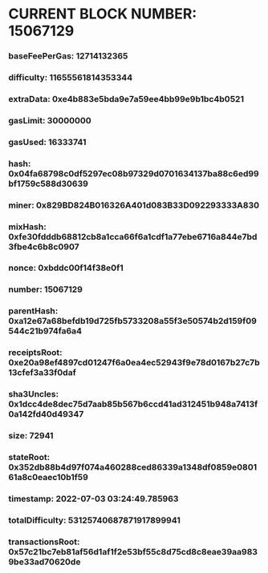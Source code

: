 # CURRENT BLOCK NUMBER: 15067129

### baseFeePerGas: 12714132365
### difficulty: 11655561814353344
### extraData: 0xe4b883e5bda9e7a59ee4bb99e9b1bc4b0521
### gasLimit: 30000000
### gasUsed: 16333741
### hash: 0x04fa68798c0df5297ec08b97329d0701634137ba88c6ed99bf1759c588d30639
### miner: 0x829BD824B016326A401d083B33D092293333A830
### mixHash: 0xfe30fdddb68812cb8a1cca66f6a1cdf1a77ebe6716a844e7bd3fbe4c6b8c0907
### nonce: 0xbddc00f14f38e0f1
### number: 15067129
### parentHash: 0xa12e67a68befdb19d725fb5733208a55f3e50574b2d159f09544c21b974fa6a4
### receiptsRoot: 0xe20a98ef4897cd01247f6a0ea4ec52943f9e78d0167b27c7b13cfef3a33f0daf
### sha3Uncles: 0x1dcc4de8dec75d7aab85b567b6ccd41ad312451b948a7413f0a142fd40d49347
### size: 72941
### stateRoot: 0x352db88b4d97f074a460288ced86339a1348df0859e080161a8c0eaec10b1f59
### timestamp: 2022-07-03 03:24:49.785963
### totalDifficulty: 53125740687871917899941
### transactionsRoot: 0x57c21bc7eb81af56d1af1f2e53bf55c8d75cd8c8eae39aa9839be33ad70620de
